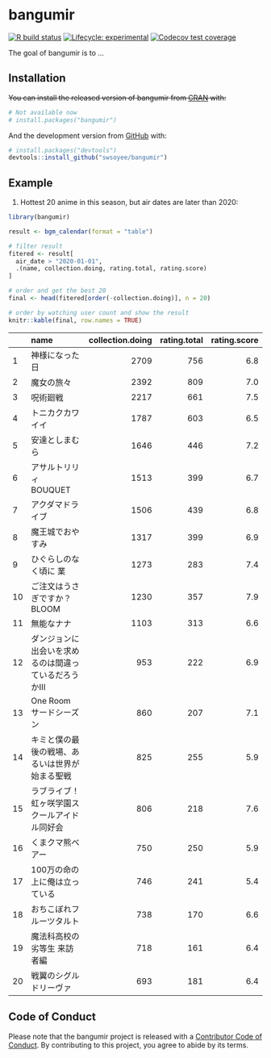 
<!-- README.md is generated from README.Rmd. Please edit that file -->

# bangumir

<!-- badges: start -->

[![R build
status](https://github.com/swsoyee/bangumir/workflows/R-CMD-check/badge.svg)](https://github.com/swsoyee/bangumir/actions)
[![Lifecycle:
experimental](https://img.shields.io/badge/lifecycle-experimental-orange.svg)](https://www.tidyverse.org/lifecycle/#experimental)
[![Codecov test
coverage](https://codecov.io/gh/swsoyee/bangumir/branch/master/graph/badge.svg?token=WU6UMG8S4C)](https://codecov.io/gh/swsoyee/bangumir)
<!-- badges: end -->

The goal of bangumir is to …

## Installation

~~You can install the released version of bangumir from
[CRAN](https://CRAN.R-project.org) with:~~

``` r
# Not available now
# install.packages("bangumir")
```

And the development version from [GitHub](https://github.com/) with:

``` r
# install.packages("devtools")
devtools::install_github("swsoyee/bangumir")
```

## Example

1.  Hottest 20 anime in this season, but air dates are later than 2020:

<!-- end list -->

``` r
library(bangumir)

result <- bgm_calendar(format = "table")

# filter result
fitered <- result[
  air_date > "2020-01-01",
  .(name, collection.doing, rating.total, rating.score)
]

# order and get the best 20
final <- head(fitered[order(-collection.doing)], n = 20)

# order by watching user count and show the result
knitr::kable(final, row.names = TRUE)
```

|    | name                       | collection.doing | rating.total | rating.score |
| :- | :------------------------- | ---------------: | -----------: | -----------: |
| 1  | 神様になった日                    |             2709 |          756 |          6.8 |
| 2  | 魔女の旅々                      |             2392 |          809 |          7.0 |
| 3  | 呪術廻戦                       |             2217 |          661 |          7.5 |
| 4  | トニカクカワイイ                   |             1787 |          603 |          6.5 |
| 5  | 安達としまむら                    |             1646 |          446 |          7.2 |
| 6  | アサルトリリィ BOUQUET            |             1513 |          399 |          6.7 |
| 7  | アクダマドライブ                   |             1506 |          439 |          6.8 |
| 8  | 魔王城でおやすみ                   |             1317 |          399 |          6.9 |
| 9  | ひぐらしのなく頃に 業                |             1273 |          283 |          7.4 |
| 10 | ご注文はうさぎですか？ BLOOM          |             1230 |          357 |          7.9 |
| 11 | 無能なナナ                      |             1103 |          313 |          6.6 |
| 12 | ダンジョンに出会いを求めるのは間違っているだろうかⅢ |              953 |          222 |          6.9 |
| 13 | One Room サードシーズン           |              860 |          207 |          7.1 |
| 14 | キミと僕の最後の戦場、あるいは世界が始まる聖戦    |              825 |          255 |          5.9 |
| 15 | ラブライブ！虹ヶ咲学園スクールアイドル同好会     |              806 |          218 |          7.6 |
| 16 | くまクマ熊ベアー                   |              750 |          250 |          5.9 |
| 17 | 100万の命の上に俺は立っている           |              746 |          241 |          5.4 |
| 18 | おちこぼれフルーツタルト               |              738 |          170 |          6.6 |
| 19 | 魔法科高校の劣等生 来訪者編             |              718 |          161 |          6.4 |
| 20 | 戦翼のシグルドリーヴァ                |              693 |          181 |          6.4 |

## Code of Conduct

Please note that the bangumir project is released with a [Contributor
Code of
Conduct](https://contributor-covenant.org/version/2/0/CODE_OF_CONDUCT.html).
By contributing to this project, you agree to abide by its terms.
